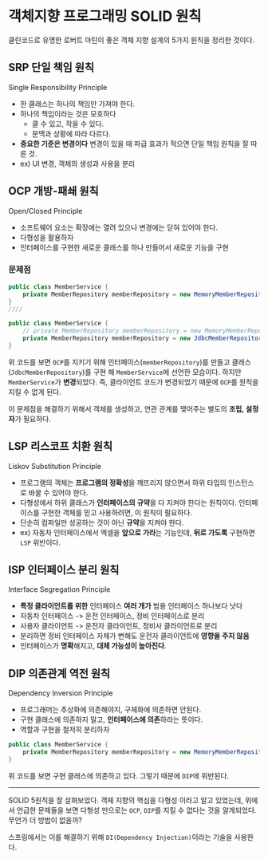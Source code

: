 # 객체지향 프로그래밍 SOLID 원칙

클린코드로 유명한 로버트 마틴이 좋은 객체 지향 설계의 5가지 원칙을 정리한 것이다.

## SRP 단일 책임 원칙
Single Responsibility Principle
- 한 클래스는 하나의 책임만 가져야 한다.
- 하나의 책임이라는 것은 모호하다
    - 클 수 있고, 작을 수 있다.
    - 문맥과 상황에 따라 다르다.
- **중요한 기준은 변경이다** 변경이 있을 때 파급 효과가 적으면 단일 책임 원칙을 잘 따른 것.
- ex) UI 변경, 객체의 생성과 사용을 분리

## OCP 개방-패쇄 원칙
Open/Closed Principle
- 소프트웨어 요소는 확장에는 열려 있으나 변경에는 닫혀 있어야 한다.
- 다형성을 활용하자
- 인터페이스를 구현한 새로운 클래스를 하나 만들어서 새로운 기능을 구현
### 문제점
```java
public class MemberService {
    private MemberRepository memberRepository = new MemoryMemberRepository();
}
////

public class MemberService {
    // private MemberRepository memberRepository = new MemoryMemberRepository();
    private MemberRepository memberRepository = new JdbcMemberRepository();
}
```
위 코드를 보면 `OCP`를 지키기 위해 인터페이스(`memberRepository`)를 만들고 클래스(`JdbcMemberRepository`)를 구현 해 `MemberService`에 선언한 모습이다. 하지만 `MemberService`가 **변경**되었다. 즉, 클라이언트 코드가 변경되었기 때문에 `OCP`를 원칙을 지킬 수 없게 된다.

이 문제점을 해결하기 위해서 객체를 생성하고, 연관 관계를 맺어주는 별도의 **조립, 설정자**가 필요하다.  

## LSP 리스코프 치환 원칙
Liskov Substitution Principle
- 프로그램의 객체는 **프로그램의 정확성**을 깨뜨리지 않으면서 하위 타입의 인스턴스로 바꿀 수 있어야 한다.
- 다형성에서 하위 클래스가 **인터페이스의 규약**을 다 지켜야 한다는 원칙이다. 인터페이스를 구현한 객체를 믿고 사용하려면, 이 원칙이 필요하다.
- 단순히 컴파일만 성공하는 것이 아닌 **규약**을 지켜야 한다.
- ex) 자동차 인터페이스에서 엑셀을 **앞으로 가라**는 기능인데, **뒤로 가도록** 구현하면 `LSP` 위반이다.

## ISP 인터페이스 분리 원칙
Interface Segregation Principle
- **특정 클라이언트를 위한** 인터페이스 **여러 개가** 범용 인터페이스 하나보다 낫다
- 자동차 인터페이스 -> 운전 인터페이스, 정비 인터페이스로 분리
- 사용자 클라이언트 -> 운전자 클라이언트, 정비사 클라이언트로 분리
- 분리하면 정비 인터페이스 자체가 변해도 운전자 클라이언트에 **영향을 주지 않음**
- 인터페이스가 **명확**해지고, **대체 가능성이 높아진다**.

## DIP 의존관계 역전 원칙
Dependency Inversion Principle
- 프로그래머는 추상화에 의존해야지, 구체화에 의존하면 안된다.
- 구현 클래스에 의존하지 말고, **인터페이스에 의존**하라는 뜻이다.
- 역할과 구현을 철저히 분리하자

```java
public class MemberService {
    private MemberRepository memberRepository = new MemoryMemberRepository();
}
```
위 코드를 보면 구현 클래스에 의존하고 있다. 그렇기 때문에 `DIP`에 위반된다.

----------
SOLID 5원칙을 잘 살펴보았다. 객체 지향의 핵심을 다형성 이라고 알고 있었는데, 위에서 언급한 문제들을 보면 다형성 만으로는 `OCP`, `DIP`를 지킬 수 없다는 것을 알게되었다. 무언가 더 방법이 없을까?

스프링에서는 이를 해결하기 위해 `DI(Dependency Injection)`이라는 기술을 사용한다.